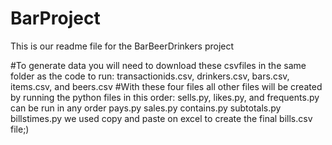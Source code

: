 # BarProject

This is our readme file for the BarBeerDrinkers project

#To generate data you will need to download these csvfiles in the same folder as the code to run:
  transactionids.csv, drinkers.csv, bars.csv, items.csv, and beers.csv
#With these four files all other files will be created by running the python files in this order:
  sells.py, likes.py, and frequents.py can be run in any order
  pays.py
  sales.py
  contains.py
  subtotals.py
  billstimes.py
we used copy and paste on excel to create the final bills.csv file;)
